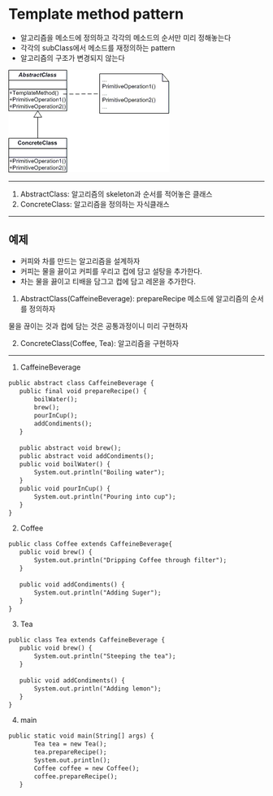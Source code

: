  # Template method pattern
  - 알고리즘을 메소드에 정의하고 각각의 메소드의 순서만 미리 정해놓는다
  - 각각의 subClass에서 메소드를 재정의하는 pattern
  - 알고리즘의 구조가 변경되지 않는다 
 
  ![template method](./template_method_pattern.png)
  
  ---
  
   1. AbstractClass: 알고리즘의 skeleton과 순서를 적어놓은 클래스
   2. ConcreteClass: 알고리즘을 정의하는 자식클래스

---
 ## 예제
  - 커피와 차를 만드는 알고리즘을 설계하자
  - 커피는 물을 끓이고 커피를 우리고 컵에 담고 설탕을 추가한다.
  - 차는 물을 끓이고 티배을 담그고 컵에 담고 레몬을 추가한다.


 1. AbstractClass(CaffeineBeverage): prepareRecipe 메소드에 알고리즘의 순서를 정의하자 
 <p> 물을 끊이는 것과 컵에 담는 것은 공통과정이니 미리 구현하자

 2. ConcreteClass(Coffee, Tea): 알고리즘을 구현하자
 
 
 ---
 
  1. CaffeineBeverage
 ```
 public abstract class CaffeineBeverage {
	public final void prepareRecipe() {
		boilWater();
		brew();
		pourInCup();
		addCondiments();
	}
	
	public abstract void brew();
	public abstract void addCondiments();
	public void boilWater() {
		System.out.println("Boiling water");
	}
	public void pourInCup() {
		System.out.println("Pouring into cup");
	}
}
 ```
  2. Coffee
 ```
 public class Coffee extends CaffeineBeverage{
	public void brew() {
		System.out.println("Dripping Coffee through filter");
	}
	
	public void addCondiments() {
		System.out.println("Adding Suger");
	}
}
 ```
 
  3. Tea
 ```
 public class Tea extends CaffeineBeverage {
	public void brew() {
		System.out.println("Steeping the tea");
	}
	
	public void addCondiments() {
		System.out.println("Adding lemon");
	}
}

 ```
 
  4. main
 ```
public static void main(String[] args) {
		Tea tea = new Tea();
		tea.prepareRecipe();
		System.out.println();
		Coffee coffee = new Coffee();
		coffee.prepareRecipe();
	}
 ```
